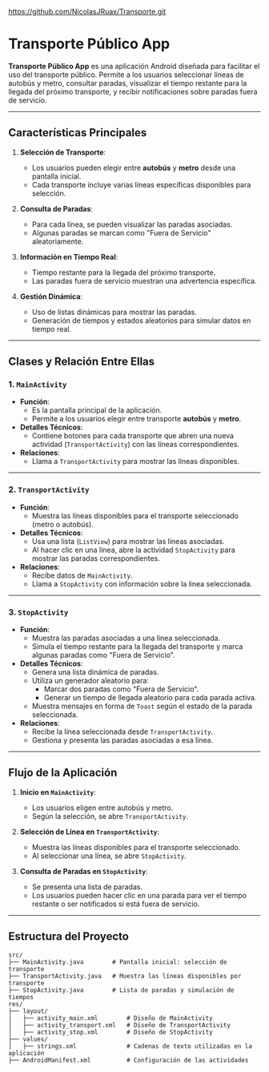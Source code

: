 https://github.com/NicolasJRuax/Transporte.git

# Transporte Público App

**Transporte Público App** es una aplicación Android diseñada para facilitar el uso del transporte público. Permite a los usuarios seleccionar líneas de autobús y metro, consultar paradas, visualizar el tiempo restante para la llegada del próximo transporte, y recibir notificaciones sobre paradas fuera de servicio.

---

## **Características Principales**

1. **Selección de Transporte**:
   - Los usuarios pueden elegir entre **autobús** y **metro** desde una pantalla inicial.
   - Cada transporte incluye varias líneas específicas disponibles para selección.

2. **Consulta de Paradas**:
   - Para cada línea, se pueden visualizar las paradas asociadas.
   - Algunas paradas se marcan como "Fuera de Servicio" aleatoriamente.

3. **Información en Tiempo Real**:
   - Tiempo restante para la llegada del próximo transporte.
   - Las paradas fuera de servicio muestran una advertencia específica.

4. **Gestión Dinámica**:
   - Uso de listas dinámicas para mostrar las paradas.
   - Generación de tiempos y estados aleatorios para simular datos en tiempo real.

---

## **Clases y Relación Entre Ellas**

### 1. **`MainActivity`**
- **Función**:
  - Es la pantalla principal de la aplicación.
  - Permite a los usuarios elegir entre transporte **autobús** y **metro**.
- **Detalles Técnicos**:
  - Contiene botones para cada transporte que abren una nueva actividad (`TransportActivity`) con las líneas correspondientes.
- **Relaciones**:
  - Llama a `TransportActivity` para mostrar las líneas disponibles.

---

### 2. **`TransportActivity`**
- **Función**:
  - Muestra las líneas disponibles para el transporte seleccionado (metro o autobús).
- **Detalles Técnicos**:
  - Usa una lista (`ListView`) para mostrar las líneas asociadas.
  - Al hacer clic en una línea, abre la actividad `StopActivity` para mostrar las paradas correspondientes.
- **Relaciones**:
  - Recibe datos de `MainActivity`.
  - Llama a `StopActivity` con información sobre la línea seleccionada.

---

### 3. **`StopActivity`**
- **Función**:
  - Muestra las paradas asociadas a una línea seleccionada.
  - Simula el tiempo restante para la llegada del transporte y marca algunas paradas como "Fuera de Servicio".
- **Detalles Técnicos**:
  - Genera una lista dinámica de paradas.
  - Utiliza un generador aleatorio para:
    - Marcar dos paradas como "Fuera de Servicio".
    - Generar un tiempo de llegada aleatorio para cada parada activa.
  - Muestra mensajes en forma de `Toast` según el estado de la parada seleccionada.
- **Relaciones**:
  - Recibe la línea seleccionada desde `TransportActivity`.
  - Gestiona y presenta las paradas asociadas a esa línea.

---

## **Flujo de la Aplicación**

1. **Inicio en `MainActivity`**:
   - Los usuarios eligen entre autobús y metro.
   - Según la selección, se abre `TransportActivity`.

2. **Selección de Línea en `TransportActivity`**:
   - Muestra las líneas disponibles para el transporte seleccionado.
   - Al seleccionar una línea, se abre `StopActivity`.

3. **Consulta de Paradas en `StopActivity`**:
   - Se presenta una lista de paradas.
   - Los usuarios pueden hacer clic en una parada para ver el tiempo restante o ser notificados si está fuera de servicio.

---

## **Estructura del Proyecto**

```plaintext
src/
├── MainActivity.java        # Pantalla inicial: selección de transporte
├── TransportActivity.java   # Muestra las líneas disponibles por transporte
├── StopActivity.java        # Lista de paradas y simulación de tiempos
res/
├── layout/
│   ├── activity_main.xml        # Diseño de MainActivity
│   ├── activity_transport.xml   # Diseño de TransportActivity
│   ├── activity_stop.xml        # Diseño de StopActivity
├── values/
│   ├── strings.xml              # Cadenas de texto utilizadas en la aplicación
├── AndroidManifest.xml          # Configuración de las actividades
